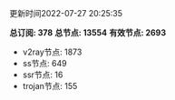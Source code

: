 更新时间2022-07-27 20:25:35

**总订阅: 378**
**总节点: 13554**
**有效节点: 2693**
- v2ray节点: 1873
- ss节点: 649
- ssr节点: 16
- trojan节点: 155
